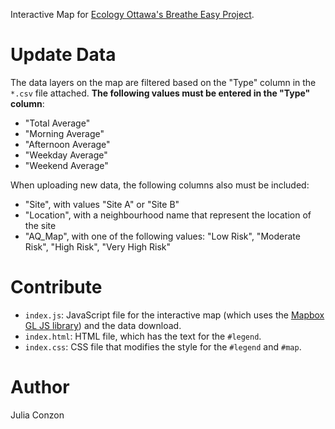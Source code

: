 Interactive Map for [Ecology Ottawa's Breathe Easy Project](https://ecologyottawa.ca/campaigns/active-city/breatheeasy/).

# Update Data
The data layers on the map are filtered based on the "Type" column in the `*.csv` file attached. **The following values must be entered in the "Type" column**:
- "Total Average"
- "Morning Average"
- "Afternoon Average"
- "Weekday Average"
- "Weekend Average"

When uploading new data, the following columns also must be included:
- "Site", with values "Site A" or "Site B"
- "Location", with a neighbourhood name that represent the location of the site
- "AQ_Map", with one of the following values: "Low Risk", "Moderate Risk", "High Risk", "Very High Risk"

# Contribute
- `index.js`: JavaScript file for the interactive map (which uses the [Mapbox GL JS library](https://docs.mapbox.com/mapbox-gl-js/api/)) and the data download.
- `index.html`: HTML file, which has the text for the `#legend`.
- `index.css`: CSS file that modifies the style for the `#legend` and `#map`.

# Author
Julia Conzon
